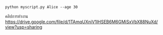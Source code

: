 ```
python myscript.py Alice --age 30

```
 คลิปการทำงาน https://drive.google.com/file/d/1TAmqUXniV1IHSEB6M6GMiSxVbX88NuXd/view?usp=sharing

